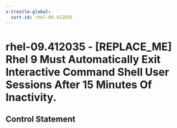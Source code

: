 ```yaml
---
x-trestle-global:
  sort-id: rhel-09.412035
---
```


# rhel-09.412035 - \[REPLACE_ME\] Rhel 9 Must Automatically Exit Interactive Command Shell User Sessions After 15 Minutes Of Inactivity.

## Control Statement
